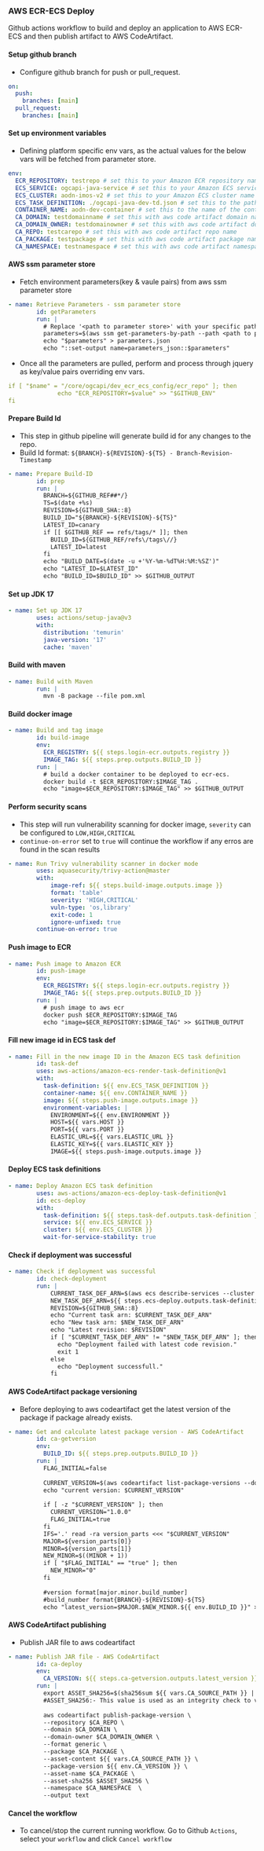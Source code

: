 ### AWS ECR-ECS Deploy 
Github actions workflow to build and deploy an application to AWS ECR-ECS and then publish artifact to AWS CodeArtifact.

#### Setup github branch
- Configure github branch for push or pull_request.

```yml
on:
  push:
    branches: [main]
  pull_request:
    branches: [main]
```

#### Set up environment variables 
- Defining platform specific env vars, as the actual values for the below vars will be fetched from parameter store.

```yml
env:
  ECR_REPOSITORY: testrepo # set this to your Amazon ECR repository name
  ECS_SERVICE: ogcapi-java-service # set this to your Amazon ECS service name
  ECS_CLUSTER: aodn-imos-v2 # set this to your Amazon ECS cluster name
  ECS_TASK_DEFINITION: ./ogcapi-java-dev-td.json # set this to the path to your Amazon ECS task definition
  CONTAINER_NAME: aodn-dev-container # set this to the name of the container in the task definition
  CA_DOMAIN: testdomainname # set this with aws code artifact domain name
  CA_DOMAIN_OWNER: testdomainowner # set this with aws code artifact domain owner
  CA_REPO: testcarepo # set this with aws code artifact repo name
  CA_PACKAGE: testpackage # set this with aws code artifact package name
  CA_NAMESPACE: testnamespace # set this with aws code artifact namespace
```

#### AWS ssm parameter store 
- Fetch environment parameters(key & vaule pairs) from aws ssm parameter store 

```yml
- name: Retrieve Parameters - ssm parameter store
        id: getParameters
        run: |
          # Replace '<path to parameter store>' with your specific path from Parameter Store
          parameters=$(aws ssm get-parameters-by-path --path <path to parameter store> --recursive --query 'Parameters[*].[Name,Value]' --output json)
          echo "$parameters" > parameters.json
          echo "::set-output name=parameters_json::$parameters"
```
- Once all the parameters are pulled, perform and process through jquery as key/value pairs overriding env vars.
```yml
if [ "$name" = "/core/ogcapi/dev_ecr_ecs_config/ecr_repo" ]; then
              echo "ECR_REPOSITORY=$value" >> "$GITHUB_ENV"
fi 
```

#### Prepare Build Id
- This step in github pipeline will generate build id for any changes to the repo.
- Build Id format: `${BRANCH}-${REVISION}-${TS} - Branch-Revision-Timestamp`

```yml
- name: Prepare Build-ID  
        id: prep
        run: |
          BRANCH=${GITHUB_REF##*/}
          TS=$(date +%s)
          REVISION=${GITHUB_SHA::8}
          BUILD_ID="${BRANCH}-${REVISION}-${TS}"
          LATEST_ID=canary
          if [[ $GITHUB_REF == refs/tags/* ]]; then
            BUILD_ID=${GITHUB_REF/refs\/tags\//}
            LATEST_ID=latest
          fi
          echo "BUILD_DATE=$(date -u +'%Y-%m-%dT%H:%M:%SZ')"
          echo "LATEST_ID=$LATEST_ID"
          echo "BUILD_ID=$BUILD_ID" >> $GITHUB_OUTPUT
```

#### Set up JDK 17
```yml
- name: Set up JDK 17
        uses: actions/setup-java@v3
        with:
          distribution: 'temurin'
          java-version: '17'
          cache: 'maven'
```

#### Build with maven
```yml
- name: Build with Maven
        run: |
          mvn -B package --file pom.xml
```

#### Build docker image 
```yml
- name: Build and tag image
        id: build-image
        env:
          ECR_REGISTRY: ${{ steps.login-ecr.outputs.registry }}
          IMAGE_TAG: ${{ steps.prep.outputs.BUILD_ID }}
        run: |
          # build a docker container to be deployed to ecr-ecs.
          docker build -t $ECR_REPOSITORY:$IMAGE_TAG .
          echo "image=$ECR_REPOSITORY:$IMAGE_TAG" >> $GITHUB_OUTPUT
```

#### Perform security scans
- This step will run vulnerability scanning for docker image, `severity` can be configured to `LOW,HIGH,CRITICAL`
- `continue-on-error` set to `true` will continue the workflow if any erros are found in the scan results

```yml
- name: Run Trivy vulnerability scanner in docker mode
        uses: aquasecurity/trivy-action@master
        with:
            image-ref: ${{ steps.build-image.outputs.image }}
            format: 'table'
            severity: 'HIGH,CRITICAL'
            vuln-type: 'os,library'
            exit-code: 1
            ignore-unfixed: true
        continue-on-error: true
```

#### Push image to ECR 
```yml
- name: Push image to Amazon ECR
        id: push-image
        env:
          ECR_REGISTRY: ${{ steps.login-ecr.outputs.registry }}
          IMAGE_TAG: ${{ steps.prep.outputs.BUILD_ID }}
        run: |
          # push image to aws ecr
          docker push $ECR_REPOSITORY:$IMAGE_TAG
          echo "image=$ECR_REPOSITORY:$IMAGE_TAG" >> $GITHUB_OUTPUT
```

#### Fill new image id in ECS task def

```yml
- name: Fill in the new image ID in the Amazon ECS task definition
        id: task-def
        uses: aws-actions/amazon-ecs-render-task-definition@v1
        with:
          task-definition: ${{ env.ECS_TASK_DEFINITION }}
          container-name: ${{ env.CONTAINER_NAME }}
          image: ${{ steps.push-image.outputs.image }}
          environment-variables: |
            ENVIRONMENT=${{ env.ENVIRONMENT }}
            HOST=${{ vars.HOST }} 
            PORT=${{ vars.PORT }} 
            ELASTIC_URL=${{ vars.ELASTIC_URL }} 
            ELASTIC_KEY=${{ vars.ELASTIC_KEY }}
            IMAGE=${{ steps.push-image.outputs.image }}
```

#### Deploy ECS task definitions
```yml
- name: Deploy Amazon ECS task definition
        uses: aws-actions/amazon-ecs-deploy-task-definition@v1
        id: ecs-deploy
        with:
          task-definition: ${{ steps.task-def.outputs.task-definition }}
          service: ${{ env.ECS_SERVICE }}
          cluster: ${{ env.ECS_CLUSTER }}
          wait-for-service-stability: true
```

#### Check if deployment was successful
```yml
- name: Check if deployment was successful
        id: check-deployment
        run: |
            CURRENT_TASK_DEF_ARN=$(aws ecs describe-services --cluster ${{ env.ECS_CLUSTER }} --services ${{ env.ECS_SERVICE }} --query services[0].deployments[0].taskDefinition | jq -r ".")
            NEW_TASK_DEF_ARN=${{ steps.ecs-deploy.outputs.task-definition-arn }}
            REVISION=${GITHUB_SHA::8}
            echo "Current task arn: $CURRENT_TASK_DEF_ARN"
            echo "New task arn: $NEW_TASK_DEF_ARN"
            echo "Latest revision: $REVISION"
            if [ "$CURRENT_TASK_DEF_ARN" != "$NEW_TASK_DEF_ARN" ]; then
              echo "Deployment failed with latest code revision."
              exit 1
            else
              echo "Deployment successfull."
            fi
```

#### AWS CodeArtifact package versioning
- Before deploying to aws codeartifact get the latest version of the package if package already exists.

```yml
- name: Get and calculate latest package version - AWS CodeArtifact
        id: ca-getversion
        env:
          BUILD_ID: ${{ steps.prep.outputs.BUILD_ID }}
        run: |
          FLAG_INITIAL=false
          
          CURRENT_VERSION=$(aws codeartifact list-package-versions --domain $CA_DOMAIN --repository $CA_REPO --format generic --package $CA_PACKAGE --namespace $CA_NAMESPACE --query defaultDisplayVersion | jq -r ".")
          echo "current version: $CURRENT_VERSION"
          
          if [ -z "$CURRENT_VERSION" ]; then
            CURRENT_VERSION="1.0.0"
            FLAG_INITIAL=true
          fi
          IFS='.' read -ra version_parts <<< "$CURRENT_VERSION"
          MAJOR=${version_parts[0]}
          MINOR=${version_parts[1]}
          NEW_MINOR=$((MINOR + 1))
          if [ "$FLAG_INITIAL" == "true" ]; then
            NEW_MINOR="0"
          fi
          
          #version format[major.minor.build_number] 
          #build_number format{BRANCH}-${REVISION}-${TS}
          echo "latest_version=$MAJOR.$NEW_MINOR.${{ env.BUILD_ID }}" >> $GITHUB_OUTPUT
```

#### AWS CodeArtifact publishing
- Publish JAR file to aws codeartifact

```yml
- name: Publish JAR file - AWS CodeArtifact
        id: ca-deploy
        env:
          CA_VERSION: ${{ steps.ca-getversion.outputs.latest_version }}
        run: |
          export ASSET_SHA256=$(sha256sum ${{ vars.CA_SOURCE_PATH }} | awk '{print $1;}')
          #ASSET_SHA256:- This value is used as an integrity check to verify that the assetContent has not changed after it was originally sent or published.
          
          aws codeartifact publish-package-version \
          --repository $CA_REPO \
          --domain $CA_DOMAIN \
          --domain-owner $CA_DOMAIN_OWNER \
          --format generic \
          --package $CA_PACKAGE \
          --asset-content ${{ vars.CA_SOURCE_PATH }} \
          --package-version ${{ env.CA_VERSION }} \
          --asset-name $CA_PACKAGE \
          --asset-sha256 $ASSET_SHA256 \
          --namespace $CA_NAMESPACE  \
          --output text
```

#### Cancel the workflow
- To cancel/stop the current running workflow. Go to Github `Actions`, select your `workflow` and click `Cancel workflow`  